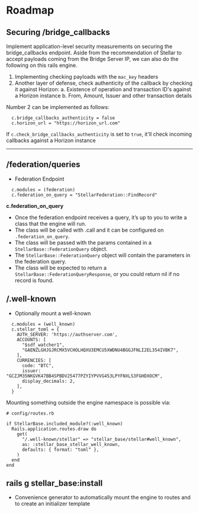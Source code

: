 # Roadmap

## Securing /bridge_callbacks

Implement application-level security measurements on securing the bridge_callbacks endpoint. Aside from the recommendation of Stellar to accept payloads coming from the Bridge Server IP, we can also do the following on this rails engine.

1. Implementing checking payloads with the `mac_key` headers
2. Another layer of defense, check authenticity of the callback by checking it against Horizon:
  a. Existence of operation and transaction ID's against a Horizon instance
  b. From, Amount, Issuer and other transaction details

Number 2 can be implemented as follows:

```
  c.bridge_callbacks_authenticity = false
  c.horizon_url = "https://horizon_url.com"
```

If `c.check_bridge_callbacks_authenticity` is set to `true`, it'll check incoming callbacks against a Horizon instance

****

## /federation/queries

- Federation Endpoint
```
  c.modules = (federation)
  c.federation_on_query = "StellarFederation::FindRecord"
```

**c.federation_on_query**
- Once the federation endpoint receives a query, it’s up to you to write a class that the engine will run.
- The class will be called with .call and it can be configured on `.federation_on_query`.
- The class will be passed with the params contained in a `StellarBase::FederationQuery` object.
- The `StellarBase::FederationQuery` object will contain the parameters in the federation query.
- The class will be expected to return a `StellarBase::FederationQueryResponse`, or you could return nil if no record is found.


## /.well-known

- Optionally mount a well-known

```
  c.modules = (well_known)
  c.stellar_toml = {
    AUTH_SERVER: 'https://authserver.com',
    ACCOUNTS: [
      "$sdf_watcher1",
      "GAENZLGHJGJRCMX5VCHOLHQXU3EMCU5XWDNU4BGGJFNLI2EL354IVBK7",
    ],
    CURRENCIES: [
      code: "BTC",
      issuer: "GCZJM35NKGVK47BB4SPBDV25477PZYIYPVVG453LPYFNXLS3FGHDXOCM",
      display_decimals: 2,
    ],
  }
```

Mounting something outside the engine namespace is possible via:

```
# config/routes.rb

if StellarBase.included_module?(:well_known)
  Rails.application.routes.draw do
    get(
      "/.well-known/stellar" => "stellar_base/stellar#well_known",
      as: :stellar_base_stellar_well_known,
      defaults: { format: "toml" },
    )
  end
end
```

## rails g stellar_base:install

- Convenience generator to automatically mount the engine to routes and to create an initializer template
